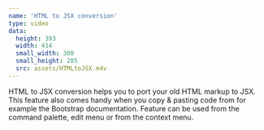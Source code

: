 ```yaml
---
name: 'HTML to JSX conversion'
type: video
data:
  height: 393
  width: 414
  small_width: 300
  small_height: 285
  src: assets/HTMLtoJSX.m4v
---
```


HTML to JSX conversion helps you to port your old HTML markup to JSX. This feature also comes handy when you copy & pasting code from for example the Bootstrap documentation. Feature can be used from the command palette, edit menu or from the context menu.
